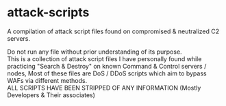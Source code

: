 # attack-scripts
A compilation of attack script files found on compromised &amp; neutralized C2 servers.

 Do not run any file without prior understanding of its purpose. <br />
 This is a collection of attack script files I have personally found while practicing "Search & Destroy" on known Command & Control servers / nodes,
 Most of these files are DoS / DDoS scripts which aim to bypass WAFs via different methods.<br />
 ALL SCRIPTS HAVE BEEN STRIPPED OF ANY INFORMATION (Mostly Developers & Their associates)
